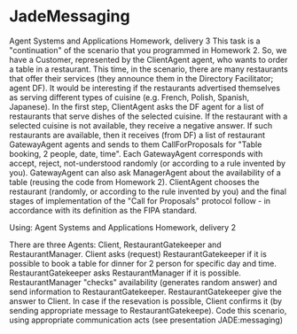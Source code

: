 # JadeMessaging
Agent Systems and Applications Homework, delivery 3
This task is a "continuation" of the scenario that you programmed in Homework 2. So, we have a Customer, represented by the ClientAgent agent, who wants to order a table in a restaurant. This time, in the scenario, there are many restaurants that offer their services (they announce them in the Directory Facilitator; agent DF). It would be interesting if the restaurants advertised themselves as serving different types of cuisine (e.g. French, Polish, Spanish, Japanese). In the first step, ClientAgent asks the DF agent for a list of restaurants that serve dishes of the selected cuisine. If the restaurant with a selected cuisine is not available, they receive a negative answer. If such restaurants are available, then it receives (from DF) a list of restaurant GatewayAgent agents and sends to them CallForProposals for "Table booking, 2 people, date, time". Each GatewayAgent corresponds with accept, reject, not-understood randomly (or according to a rule invented by you). GatewayAgent can also ask ManagerAgent about the availability of a table (reusing the code from Homework 2). ClientAgent chooses the restaurant (randomly, or according to the rule invented by you) and the final stages of implementation of the "Call for Proposals" protocol follow - in accordance with its definition as the FIPA standard. 


Using:
Agent Systems and Applications Homework, delivery 2

There are three Agents: Client, RestaurantGatekeeper and RestaurantManager.
Client asks (request) RestaurantGatekeeper if it is possible to book a table for dinner for 2 person for specific day and time. RestaurantGatekeeper asks RestaurantManager
if it is possible. RestaurantManager "checks" availability (generates random answer) and send information to RestaurantGatekeeper.
RestaurantGatekeeper give the answer to Client. In case if the resevation is possible, Client confirms it (by sending appropriate message to 
RestaurantGatekeepe).
Code this scenario, using appropriate communication acts (see presentation JADE:messaging)